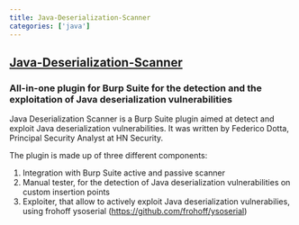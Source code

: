 ```yaml
---
title: Java-Deserialization-Scanner
categories: ['java']
---
```

## [Java-Deserialization-Scanner](https://github.com/federicodotta/Java-Deserialization-Scanner)

### All-in-one plugin for Burp Suite for the detection and the exploitation of Java deserialization vulnerabilities

Java Deserialization Scanner is a Burp Suite plugin aimed at detect and exploit Java deserialization vulnerabilities. It was written by Federico Dotta, Principal Security Analyst at HN Security.

The plugin is made up of three different components:

1.	Integration with Burp Suite active and passive scanner
2.	Manual tester, for the detection of Java deserialization vulnerabilities on custom insertion points
3.	Exploiter, that allow to actively exploit Java deserialization vulnerabilies, using frohoff ysoserial (https://github.com/frohoff/ysoserial)
